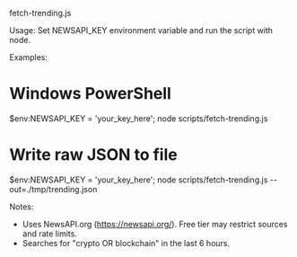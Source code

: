 fetch-trending.js

Usage:
  Set NEWSAPI_KEY environment variable and run the script with node.

Examples:
  # Windows PowerShell
  $env:NEWSAPI_KEY = 'your_key_here'; node scripts/fetch-trending.js

  # Write raw JSON to file
  $env:NEWSAPI_KEY = 'your_key_here'; node scripts/fetch-trending.js --out=./tmp/trending.json

Notes:
- Uses NewsAPI.org (https://newsapi.org/). Free tier may restrict sources and rate limits.
- Searches for "crypto OR blockchain" in the last 6 hours.
